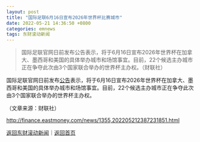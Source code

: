 ```yaml
---
layout: post
title: "国际足联6月16日宣布2026年世界杯比赛城市"
date: 2022-05-21 14:36:50 +0800
categories: emnews
tags: 东财滚动新闻
---
```

> 国际足联官网日前发布公告表示，将于6月16日宣布2026年世界杯在加拿大、墨西哥和美国的具体举办城市和场馆事宜。目前，22个候选主办城市正在争夺此次由3个国家联合举办的世界杯主办权。（财联社）

<p>国际足联官网日前发布<span id="Info.3332"><a href="http://data.eastmoney.com/notices/" class="infokey">公告</a></span>表示，将于6月16日宣布2026年世界杯在加拿大、墨西哥和美国的具体举办城市和场馆事宜。目前，22个候选主办城市正在争夺此次由3个国家联合举办的世界杯主办权。</p><p class="em_media">（文章来源：财联社）</p>

<http://finance.eastmoney.com/news/1355,202205212387231851.html>

[返回东财滚动新闻](//finews.withounder.com/emnews/)｜[返回首页](//finews.withounder.com/)